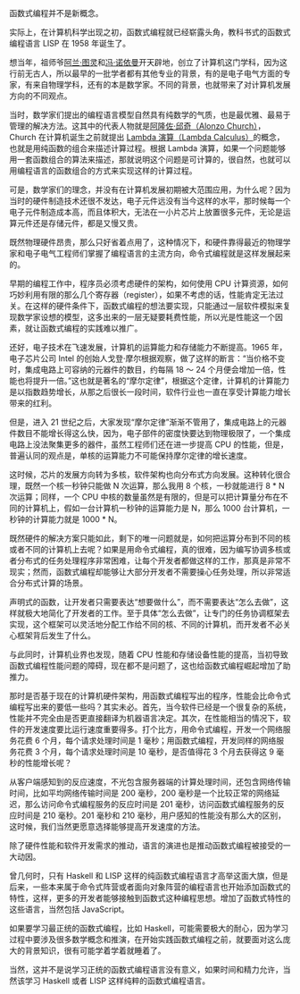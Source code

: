 函数式编程并不是新概念。

实际上，在计算机科学出现之初，函数式编程就已经崭露头⾓，教科书式的函数式编程语⾔ LISP 在 1958 年诞⽣了。

想当年，祖师爷[阿兰·图灵](https://en.wikipedia.org/wiki/Alan_Turing)和[冯·诺依曼](https://en.wikipedia.org/wiki/John_von_Neumann)开天辟地，创⽴了计算机这门学科，因为这⾏前⽆古⼈，所以最早的⼀批学者都有其他专业的背景，有的是电⼦电⽓⽅⾯的专家，有来⾃物理学科，还有的本是数学家。不同的背景，也就带来了对计算机发展⽅向的不同观点。

当时，数学家们提出的编程语⾔模型⾃然具有纯数学的⽓质，也是最优雅、最易于管理的解决⽅法。这其中的代表⼈物就是[阿隆佐·邱奇（Alonzo Church）](https://en.wikipedia.org/wiki/Alonzo_Church)，Church 在计算机诞⽣之前就提出 [Lambda 演算（Lambda Calculus）](https://en.wikipedia.org/wiki/Lambda_calculus)的概念，也就是⽤纯函数的组合来描述计算过程。根据 Lambda 演算，如果⼀个问题能够⽤⼀套函数组合的算法来描述，那就说明这个问题是可计算的，很⾃然，也就可以⽤编程语⾔的函数组合的⽅式来实现这样的计算过程。

可是，数学家们的理念，并没有在计算机发展初期被⼤范围应⽤，为什么呢？因为当时的硬件制造技术还很不发达，电⼦元件远没有当今这样的⽔平，那时候每⼀个电⼦元件制造成本⾼，⽽且体积⼤，⽆法在⼀⼩⽚芯⽚上放置很多元件，⽆论是运算元件还是存储元件，都是又慢又贵。

既然物理硬件昂贵，那么只好省着点⽤了，这种情况下，和硬件靠得最近的物理学家和电⼦电⽓⼯程师们掌握了编程语⾔的主流⽅向，命令式编程就是这样发展起来的。

早期的编程⼯作中，程序员必须考虑硬件的架构，如何使⽤ CPU 计算资源，如何巧妙利⽤有限的那么⼏个寄存器（register），如果不考虑的话，性能肯定⽆法过关。在这样的硬件条件下，函数式编程的想法要实现，只能通过⼀层软件模拟来复现数学家设想的模型，这多出来的⼀层⽆疑要耗费性能，所以光是性能这⼀个因素，就让函数式编程的实践难以推⼴。

还好，电⼦技术在飞速发展，计算机的运算能⼒和存储能⼒不断提⾼。1965 年，电⼦芯⽚公司 Intel 的创始⼈⼽登·摩尔根据观察，做了这样的断⾔：“当价格不变时，集成电路上可容纳的元器件的数⽬，约每隔 18 ～ 24 个⽉便会增加⼀倍，性能也将提升⼀倍。”这也就是著名的“摩尔定律”，根据这个定律，计算机的计算能⼒是以指数趋势增长，从那之后很长⼀段时间，软件⾏业也⼀直在享受计算能⼒增长带来的红利。

但是，进⼊ 21 世纪之后，⼤家发现“摩尔定律”渐渐不管⽤了，集成电路上的元器件数⽬不能增长得这么快，因为，电⼦部件的密度快要达到物理极限了，⼀个集成电路上没法聚集更多的器件，虽然⼯程师们还在进⼀步提⾼ CPU 的性能，但是，普遍认同的观点是，单核的运算能⼒不可能保持摩尔定律的增长速度。

这时候，芯⽚的发展⽅向转为多核，软件架构也向分布式⽅向发展。这种转化很合理，既然⼀个核⼀秒钟只能做 N 次运算，那么我⽤ 8 个核，⼀秒就能进⾏ 8 \* N 次运算；同样，⼀个 CPU 中核的数量虽然是有限的，但是可以把计算量分布在不同的计算机上，假如⼀台计算机⼀秒钟的运算能⼒是 N，那么 1000 台计算机，⼀秒钟的计算能⼒就是 1000 \* N。

既然硬件的解决⽅案只能如此，剩下的唯⼀问题就是，如何把运算分布到不同的核或者不同的计算机上去呢？如果是⽤命令式编程，真的很难，因为编写协调多核或者分布式的任务处理程序⾮常困难，让每个开发者都做这样的⼯作，那真是⾮常不现实；然⽽，函数式编程却能够让⼤部分开发者不需要操⼼任务处理，所以⾮常适合分布式计算的场景。

声明式的函数，让开发者只需要表达“想要做什么”，⽽不需要表达“怎么去做”，这样就极⼤地简化了开发者的⼯作。⾄于具体“怎么去做”，让专门的任务协调框架去实现，这个框架可以灵活地分配⼯作给不同的核、不同的计算机，⽽开发者不必关⼼框架背后发⽣了什么。

与此同时，计算机业界也发现，随着 CPU 性能和存储设备性能的提⾼，当初导致函数式编程性能问题的障碍，现在都不是问题了，这也给函数式编程崛起增加了助推⼒。

那时是否基于现在的计算机硬件架构，⽤函数式编程写出的程序，性能会⽐命令式编程写出来的要低⼀些吗？其实未必。⾸先，当今软件已经是⼀个很复杂的系统，性能并不完全由是否更直接翻译为机器语⾔决定。其次，在性能相当的情况下，软件的开发速度要⽐运⾏速度重要得多。打个⽐⽅，⽤命令式编程，开发⼀个⽹络服务花费 6 个⽉，每个请求处理时间是 1 毫秒；⽤函数式编程，开发同样的⽹络服务花费 3 个⽉，每个请求处理时间是 10 毫秒，是否值得花 3 个⽉去获得这 9 毫秒的性能增长呢？

从客户端感知到的反应速度，不光包含服务器端的计算处理时间，还包含⽹络传输时间，⽐如平均⽹络传输时间是 200 毫秒，200 毫秒是⼀个⽐较正常的⽹络延迟，那么访问命令式编程服务的反应时间是 201 毫秒，访问函数式编程服务的反应时间是 210 毫秒。201 毫秒和 210 毫秒，⽤户感知的性能没有那么⼤的区别，这时候，我们当然更愿意选择能够提⾼开发速度的⽅法。

除了硬件性能和软件开发需求的推动，语⾔的演进也是推动函数式编程被接受的⼀⼤动因。

曾⼏何时，只有 Haskell 和 LISP 这样的纯函数式编程语⾔才⾼举这⾯⼤旗，但是后来，⼀些本来属于命令式阵营或者⾯向对象阵营的编程语⾔也开始添加函数式的特性，这样，更多的开发者能够接触到函数式这种编程思想。增加了函数式特性的这些语⾔，当然包括 JavaScript。

如果要学习最正统的函数式编程，⽐如 Haskell，可能需要极⼤的耐⼼，因为学习过程中要涉及很多数学概念和推演，在开始实践函数式编程之前，就要⾯对这么庞⼤的背景知识，很有可能学着学着就睡着了。

当然，这并不是说学习正统的函数式编程语⾔没有意义，如果时间和精⼒允许，当然该学习 Haskell 或者 LISP 这样纯粹的函数式编程语⾔。
